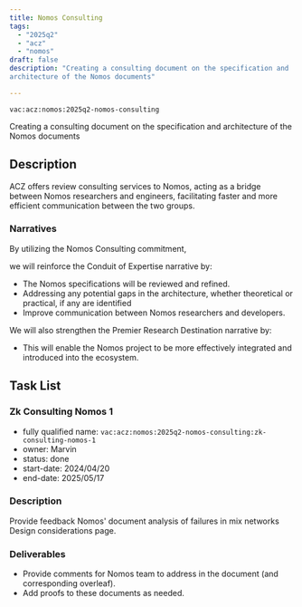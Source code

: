 ```yaml
---
title: Nomos Consulting
tags:
  - "2025q2"
  - "acz"
  - "nomos"
draft: false
description: "Creating a consulting document on the specification and 
architecture of the Nomos documents"

---
```


`vac:acz:nomos:2025q2-nomos-consulting`

Creating a consulting document on the specification and 
architecture of the Nomos documents
## Description
ACZ offers review consulting services to Nomos, 
acting as a bridge between Nomos researchers and engineers, 
facilitating faster and more efficient communication between the two groups.

### Narratives
By utilizing the Nomos Consulting commitment, 

we will reinforce the Conduit of Expertise narrative by:
* The Nomos specifications will be reviewed and refined.
* Addressing any potential gaps in the architecture, whether theoretical or practical, 
if any are identified
* Improve communication between Nomos researchers and developers.

We will also strengthen the Premier Research Destination narrative by: 
* This will enable the Nomos project to be more effectively integrated 
and introduced into the ecosystem.

## Task List

### Zk Consulting Nomos 1
* fully qualified name: `vac:acz:nomos:2025q2-nomos-consulting:zk-consulting-nomos-1`
* owner: Marvin
* status: done
* start-date: 2024/04/20
* end-date: 2025/05/17

### Description
Provide feedback Nomos' document analysis of failures in mix networks Design considerations page.


### Deliverables
- Provide comments for Nomos team to address in the document (and corresponding overleaf).
- Add proofs to these documents as needed.